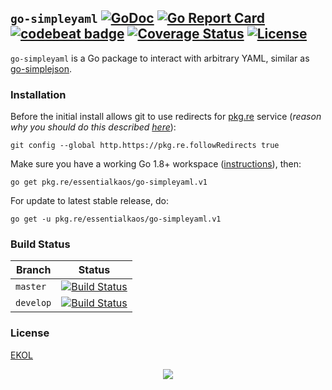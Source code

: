 ## `go-simpleyaml` [![GoDoc](https://godoc.org/pkg.re/essentialkaos/go-simpleyaml.v1?status.svg)](https://godoc.org/pkg.re/essentialkaos/go-simpleyaml.v1) [![Go Report Card](https://goreportcard.com/badge/github.com/essentialkaos/go-simpleyaml)](https://goreportcard.com/report/github.com/essentialkaos/go-simpleyaml) [![codebeat badge](https://codebeat.co/badges/ffe9f2d6-8586-45c0-90fb-cdb4e7141960)](https://codebeat.co/projects/github-com-essentialkaos-go-simpleyaml) [![Coverage Status](https://coveralls.io/repos/github/essentialkaos/go-simpleyaml/badge.svg?branch=develop)](https://coveralls.io/github/essentialkaos/go-simpleyaml?branch=develop) [![License](https://gh.kaos.st/ekol.svg)](https://essentialkaos.com/ekol)

`go-simpleyaml` is a Go package to interact with arbitrary YAML, similar as [go-simplejson](https://github.com/bitly/go-simplejson).

### Installation

Before the initial install allows git to use redirects for [pkg.re](https://github.com/essentialkaos/pkgre) service (_reason why you should do this described [here](https://github.com/essentialkaos/pkgre#git-support)_):

```
git config --global http.https://pkg.re.followRedirects true
```

Make sure you have a working Go 1.8+ workspace ([instructions](https://golang.org/doc/install)), then:

```
go get pkg.re/essentialkaos/go-simpleyaml.v1
```

For update to latest stable release, do:

```
go get -u pkg.re/essentialkaos/go-simpleyaml.v1
```

### Build Status

| Branch | Status |
|--------|--------|
| `master` | [![Build Status](https://travis-ci.org/essentialkaos/go-simpleyaml.svg?branch=master)](https://travis-ci.org/essentialkaos/go-simpleyaml) |
| `develop` | [![Build Status](https://travis-ci.org/essentialkaos/go-simpleyaml.svg?branch=develop)](https://travis-ci.org/essentialkaos/go-simpleyaml) |

### License

[EKOL](https://essentialkaos.com/ekol)

<p align="center"><a href="https://essentialkaos.com"><img src="https://gh.kaos.st/ekgh.svg"/></a></p>
